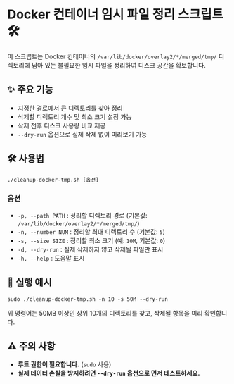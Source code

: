 # Docker 컨테이너 임시 파일 정리 스크립트 🛠️

이 스크립트는 Docker 컨테이너의 `/var/lib/docker/overlay2/*/merged/tmp/` 디렉토리에 남아 있는 불필요한 임시 파일을 정리하여 디스크 공간을 확보합니다.

## ✨ 주요 기능
- 지정한 경로에서 큰 디렉토리를 찾아 정리
- 삭제할 디렉토리 개수 및 최소 크기 설정 가능
- 삭제 전후 디스크 사용량 비교 제공
- `--dry-run` 옵션으로 실제 삭제 없이 미리보기 가능

## 🛠️ 사용법
```
./cleanup-docker-tmp.sh [옵션]
```

### 옵션
- `-p, --path PATH` : 정리할 디렉토리 경로 (기본값: `/var/lib/docker/overlay2/*/merged/tmp/`)
- `-n, --number NUM` : 정리할 최대 디렉토리 수 (기본값: `5`)
- `-s, --size SIZE`  : 정리할 최소 크기 (예: `10M`, 기본값: `0`)
- `-d, --dry-run`    : 실제 삭제하지 않고 삭제될 파일만 표시
- `-h, --help`       : 도움말 표시

## 🚀 실행 예시
```
sudo ./cleanup-docker-tmp.sh -n 10 -s 50M --dry-run
```
위 명령어는 50MB 이상인 상위 10개의 디렉토리를 찾고, 삭제될 항목을 미리 확인합니다.

## ⚠️ 주의 사항
- **루트 권한이 필요합니다.** (`sudo` 사용)
- **실제 데이터 손실을 방지하려면 `--dry-run` 옵션으로 먼저 테스트하세요.**
